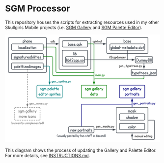 # SGM Processor

This repository houses the scripts for extracting resources used in my other Skullgirls Mobile projects (i.e. [SGM Gallery](https://github.com/Krazete/sgm) and [SGM Palette Editor](https://github.com/Krazete/sgmpalette)).

![chart](chart.svg)

This diagram shows the process of updating the Gallery and Palette Editor. For more details, see [INSTRUCTIONS.md](INSTRUCTIONS.md).